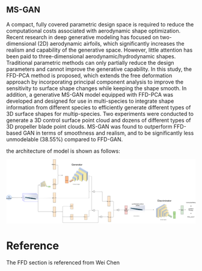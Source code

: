 ## MS-GAN

A compact, fully covered parametric design space is required to reduce the computational costs associated with aerodynamic shape optimization. Recent research in deep generative modeling has focused on two-dimensional (2D) aerodynamic airfoils, which significantly increases the realism and capability of the generative space. However, little attention has been paid to three-dimensional aerodynamic/hydrodynamic shapes. Traditional parametric methods can only partially reduce the design parameters and cannot improve the generative capability. In this study, the FFD-PCA method is proposed, which extends the free deformation approach by incorporating principal component analysis to improve the sensitivity to surface shape changes while keeping the shape smooth. In addition, a generative MS-GAN model equipped with FFD-PCA was developed and designed for use in multi-species to integrate shape information from different species to efficiently generate different types of 3D surface shapes for multip-species. Two experiments were conducted to generate a 3D control surface point cloud and dozens of different types of 3D propeller blade point clouds. MS-GAN was found to outperform FFD-based GAN in terms of smoothness and realism, and to be significantly less unmodelable (38.55%) compared to FFD-GAN.

the architecture of model is shown as follows:

![](image/FFD_PCA.png)

# Reference

The FFD section is referenced from Wei Chen
